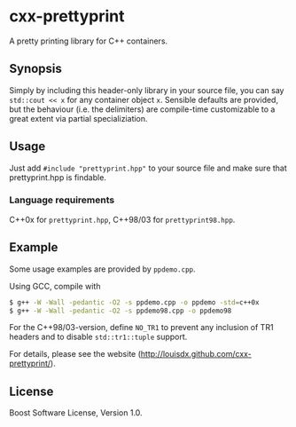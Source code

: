 # cxx-prettyprint

A pretty printing library for C++ containers.

## Synopsis

Simply by including this header-only library in your source file,
you can say `std::cout << x` for any container object `x`. Sensible
defaults are provided, but the behaviour (i.e. the delimiters) are
compile-time customizable to a great extent via partial specializiation.

## Usage

Just add `#include "prettyprint.hpp"` to your source file and make sure
that prettyprint.hpp is findable.

### Language requirements

C++0x for `prettyprint.hpp`, C++98/03 for `prettyprint98.hpp`.

## Example

Some usage examples are provided by `ppdemo.cpp`.

Using GCC, compile with

```bash
$ g++ -W -Wall -pedantic -O2 -s ppdemo.cpp -o ppdemo -std=c++0x
$ g++ -W -Wall -pedantic -O2 -s ppdemo98.cpp -o ppdemo98
```

For the C++98/03-version, define `NO_TR1` to prevent any inclusion of
TR1 headers and to disable `std::tr1::tuple` support.

For details, please see the website (http://louisdx.github.com/cxx-prettyprint/).

## License

Boost Software License, Version 1.0.
